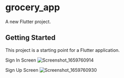 # grocery_app

A new Flutter project.

## Getting Started

This project is a starting point for a Flutter application.

Sign In Screen
![Screenshot_1659760914](https://user-images.githubusercontent.com/107297874/183235934-998b2930-567a-4f10-9614-899db7938baf.png)

Sign Up Screen
![Screenshot_1659760930](https://user-images.githubusercontent.com/107297874/183235995-7798003f-91ef-4602-a066-b77b43ea0f3f.png)


